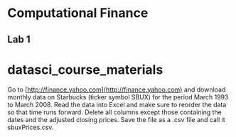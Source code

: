 # Computational Finance #
## Lab 1 ##
datasci_course_materials
========================

Go to [http://finance.yahoo.com](http://finance.yahoo.com) and download monthly data on Starbucks (ticker symbol SBUX) for the period March 1993 to March 2008. Read the data into Excel and make sure to reorder the data so that time runs forward. Delete all columns except those containing the dates and the adjusted closing prices. Save the file as a .csv file and call it sbuxPrices.csv.